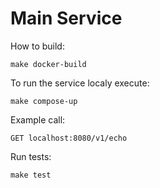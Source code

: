 # Main Service

How to build:

```
make docker-build
```

To run the service localy execute:

```
make compose-up
```

Example call:

```
GET localhost:8080/v1/echo
```

Run tests:

```
make test
```

